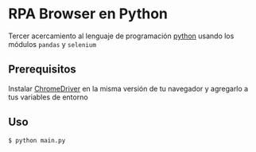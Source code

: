 # RPA Browser en Python

Tercer acercamiento al lenguaje de programación [python](https://www.python.org) usando los módulos `pandas` y `selenium`

## Prerequisitos
Instalar [ChromeDriver](https://chromedriver.chromium.org/downloads) en la misma versión de tu navegador y agregarlo a tus variables de entorno

## Uso
```bash
$ python main.py
```
